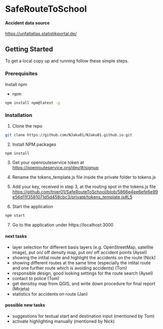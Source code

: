 # SafeRouteToSchool

#### Accident data source
https://unfallatlas.statistikportal.de/

## Getting Started


To get a local copy up and running follow these simple steps.

### Prerequisites

Install npm
* npm
```sh
npm install npm@latest -g
```

### Installation

1. Clone the repo
```sh
git clone https://github.com/NJaku01/NJaku01.github.io.git
```
2. Install NPM packages
```sh
npm install
```

3. Get your openrouteservice token at https://openrouteservice.org/dev/#/signup

4. Rename the tokens_template.js file inside the private folder to tokens.js

5. Add your key, received in step 3, at the routing spot in the tokens.js file https://github.com/tnier01/SafeRouteToSchool/blob/5866e4ee6efe6e99e56d11f3581071d5d458cbc3/private/tokens_template.js#L5

6. Start the application
```sh
npm start
```

7. Go to the application under https://localhost:3000

#### next tasks 
- layer selection for different basis layers (e.g. OpenStreetMap, satellite image), put on/ off density map, put on/ off accident points (Aysel)
- showing the intital route and highlight the accidents on the route (Nick)
- showing different routes at the same time (especially the intital route and one further route which is avoiding accidents) (Tom) 
- responsible design, good looking settings for the route search (Aysel) 
- contact to police (Tom) 
- get densitsy map from QGIS, and write down procedure for final report (Mirjeta) 
- statistics for accidents on route (Jan)

#### possible new tasks 
- suggestions for textual start and destination input (mentioned by Tom)
- activate highlighting manually (mentioned by Nick)
